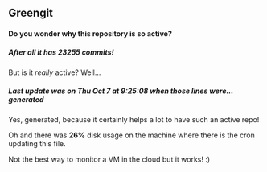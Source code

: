 ## Greengit

#### Do you wonder why this repository is so active?

##### After all it has 23255 commits!

But is it *really* active? Well...

##### Last update was on Thu Oct 7 at 9:25:08 when those lines were... generated

Yes, generated, because it certainly helps a lot to have such an active repo!

Oh and there was **26%** disk usage on the machine
where there is the cron updating this file.

Not the best way to monitor a VM in the cloud but it works! :)
